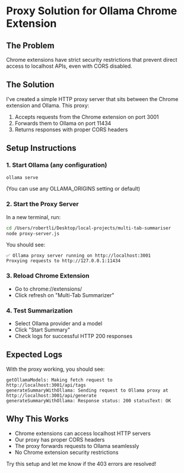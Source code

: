 # Proxy Solution for Ollama Chrome Extension

## The Problem
Chrome extensions have strict security restrictions that prevent direct access to localhost APIs, even with CORS disabled.

## The Solution
I've created a simple HTTP proxy server that sits between the Chrome extension and Ollama. This proxy:
1. Accepts requests from the Chrome extension on port 3001
2. Forwards them to Ollama on port 11434
3. Returns responses with proper CORS headers

## Setup Instructions

### 1. Start Ollama (any configuration)
```bash
ollama serve
```
(You can use any OLLAMA_ORIGINS setting or default)

### 2. Start the Proxy Server
In a new terminal, run:
```bash
cd /Users/robertli/Desktop/local-projects/multi-tab-summariser
node proxy-server.js
```

You should see:
```
✅ Ollama proxy server running on http://localhost:3001
Proxying requests to http://127.0.0.1:11434
```

### 3. Reload Chrome Extension
- Go to chrome://extensions/
- Click refresh on "Multi-Tab Summarizer"

### 4. Test Summarization
- Select Ollama provider and a model
- Click "Start Summary"
- Check logs for successful HTTP 200 responses

## Expected Logs
With the proxy working, you should see:
```
getOllamaModels: Making fetch request to http://localhost:3001/api/tags
generateSummaryWithOllama: Sending request to Ollama proxy at http://localhost:3001/api/generate
generateSummaryWithOllama: Response status: 200 statusText: OK
```

## Why This Works
- Chrome extensions can access localhost HTTP servers
- Our proxy has proper CORS headers
- The proxy forwards requests to Ollama seamlessly
- No Chrome extension security restrictions

Try this setup and let me know if the 403 errors are resolved!